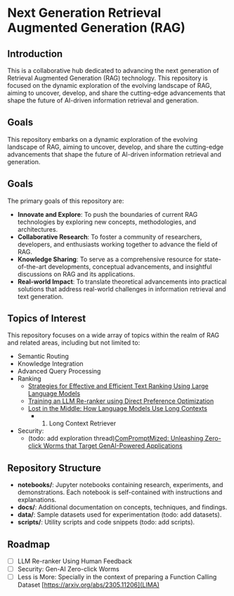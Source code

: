 # Next Generation Retrieval Augmented Generation (RAG)

## Introduction

This is a collaborative hub dedicated to advancing the next generation of Retrieval Augmented Generation (RAG) technology. This repository is focused on the dynamic exploration of the evolving landscape of RAG, aiming to uncover, develop, and share the cutting-edge advancements that shape the future of AI-driven information retrieval and generation.

## Goals
This repository embarks on a dynamic exploration of the evolving landscape of RAG, aiming to uncover, develop, and share the cutting-edge advancements that shape the future of AI-driven information retrieval and generation.

## Goals

The primary goals of this repository are:

- **Innovate and Explore**: To push the boundaries of current RAG technologies by exploring new concepts, methodologies, and architectures.
- **Collaborative Research**: To foster a community of researchers, developers, and enthusiasts working together to advance the field of RAG.
- **Knowledge Sharing**: To serve as a comprehensive resource for state-of-the-art developments, conceptual advancements, and insightful discussions on RAG and its applications.
- **Real-world Impact**: To translate theoretical advancements into practical solutions that address real-world challenges in information retrieval and text generation.

## Topics of Interest

This repository focuses on a wide array of topics within the realm of RAG and related areas, including but not limited to:

- Semantic Routing
- Knowledge Integration
- Advanced Query Processing
- Ranking
  - [Strategies for Effective and Efficient Text Ranking Using Large Language Models](https://blog.reachsumit.com/posts/2023/12/towards-ranking-aware-llms/)
  - [Training an LLM Re-ranker using Direct Preference Optimization](https://medium.com/@venkat.ramrao/training-an-llm-re-ranker-using-direct-preference-optimization-981c732e92b0)
  - [Lost in the Middle: How Language Models Use Long Contexts](https://arxiv.org/abs/2307.03172)
    - 1) Long Context Retriever
- Security:
  -   (todo: add exploration thread)[ComPromptMized: Unleashing Zero-click Worms that Target GenAI-Powered Applications](https://sites.google.com/view/compromptmized) 

## Repository Structure

- **notebooks/**: Jupyter notebooks containing research, experiments, and demonstrations. Each notebook is self-contained with instructions and explanations.
- **docs/**: Additional documentation on concepts, techniques, and findings.
- **data/**: Sample datasets used for experimentation (todo: add datasets).
- **scripts/**: Utility scripts and code snippets (todo: add scripts).

## Roadmap

- [ ] LLM Re-ranker Using Human Feedback
- [ ] Security: Gen-AI Zero-click Worms
- [ ] Less is More: Specially in the context of preparing a Function Calling Dataset [https://arxiv.org/abs/2305.11206](LIMA)
